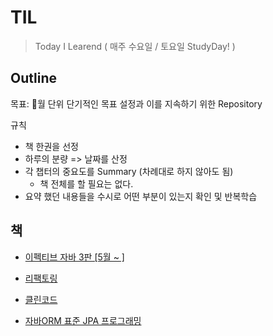 

# TIL

> Today I Learend  ( 매주 수요일 / 토요일 StudyDay! )



## Outline

목표: 🐧월 단위 단기적인 목표 설정과 이를 지속하기 위한 Repository

규칙 

- 책 한권을 선정
- 하루의 분량 => 날짜를 산정
- 각 챕터의 중요도를 Summary (차례대로 하지 않아도 됨)
  - 책 전체를 할 필요는 없다.
- 요약 했던 내용들을 수시로 어떤 부분이 있는지 확인 및 반복학습





## 책 

- [이펙티브 자바 3판 [5월 ~ ] ](./book/effective-java.md)

- [리팩토링](./book/refactoring.md)

- [클린코드](./book/clean-code.md)

- [자바ORM 표준 JPA 프로그래밍](./book/jpa.md)

  

